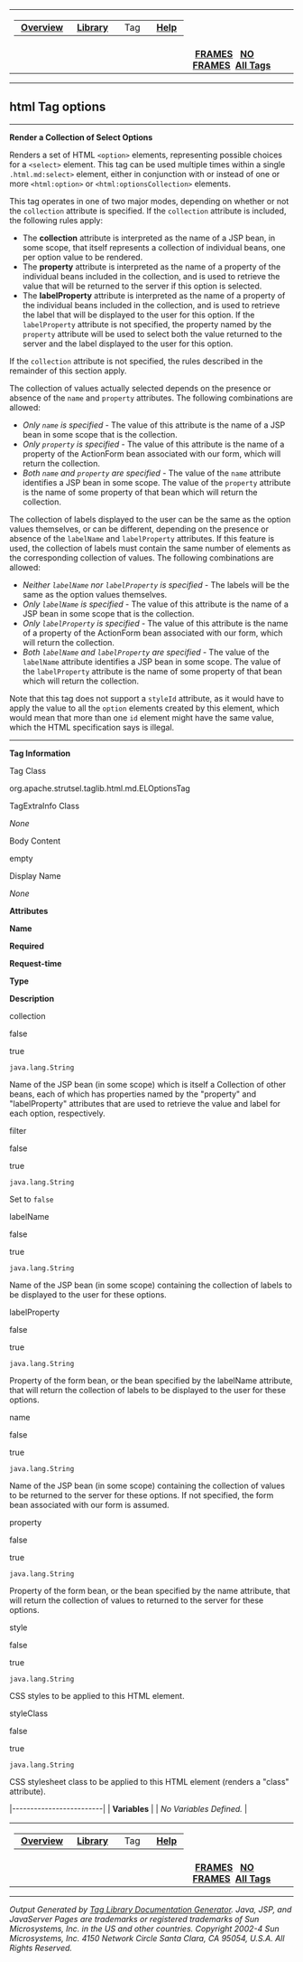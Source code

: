 <span id="navbar_top"></span>

<table>
<colgroup>
<col width="50%" />
<col width="50%" />
</colgroup>
<tbody>
<tr class="odd">
<td align="left"><span id="navbar_top_firstrow"></span>
<table>
<tbody>
<tr class="odd">
<td align="left"> <a href="../overview-summary.html.md"><strong>Overview</strong></a> </td>
<td align="left"> <a href="tld-summary.html.md"><strong>Library</strong></a> </td>
<td align="left">  Tag  </td>
<td align="left"> <a href="../help-doc.html.md"><strong>Help</strong></a> </td>
</tr>
</tbody>
</table></td>
<td align="left"></td>
</tr>
<tr class="even">
<td align="left"></td>
<td align="left"> <a href="../index.html.md"><strong>FRAMES</strong></a>   <a href="options.html"><strong>NO FRAMES</strong></a> 
<a href="../alltags-noframe.html.md"><strong>All Tags</strong></a></td>
</tr>
</tbody>
</table>

------------------------------------------------------------------------

html
 Tag options
------------

------------------------------------------------------------------------

**Render a Collection of Select Options**

Renders a set of HTML `<option>` elements, representing possible choices for a `<select>` element. This tag can be used multiple times within a single `.html.md:select>` element, either in conjunction with or instead of one or more `<html:option>` or `<html:optionsCollection>` elements.

This tag operates in one of two major modes, depending on whether or not the `collection` attribute is specified. If the `collection` attribute is included, the following rules apply:

-   The **collection** attribute is interpreted as the name of a JSP bean, in some scope, that itself represents a collection of individual beans, one per option value to be rendered.
-   The **property** attribute is interpreted as the name of a property of the individual beans included in the collection, and is used to retrieve the value that will be returned to the server if this option is selected.
-   The **labelProperty** attribute is interpreted as the name of a property of the individual beans included in the collection, and is used to retrieve the label that will be displayed to the user for this option. If the `labelProperty` attribute is not specified, the property named by the `property` attribute will be used to select both the value returned to the server and the label displayed to the user for this option.

If the `collection` attribute is not specified, the rules described in the remainder of this section apply.

The collection of values actually selected depends on the presence or absence of the `name` and `property` attributes. The following combinations are allowed:

-   *Only `name` is specified* - The value of this attribute is the name of a JSP bean in some scope that is the collection.
-   *Only `property` is specified* - The value of this attribute is the name of a property of the ActionForm bean associated with our form, which will return the collection.
-   *Both `name` and `property` are specified* - The value of the `name` attribute identifies a JSP bean in some scope. The value of the `property` attribute is the name of some property of that bean which will return the collection.

The collection of labels displayed to the user can be the same as the option values themselves, or can be different, depending on the presence or absence of the `labelName` and `labelProperty` attributes. If this feature is used, the collection of labels must contain the same number of elements as the corresponding collection of values. The following combinations are allowed:

-   *Neither `labelName` nor `labelProperty` is specified* - The labels will be the same as the option values themselves.
-   *Only `labelName` is specified* - The value of this attribute is the name of a JSP bean in some scope that is the collection.
-   *Only `labelProperty` is specified* - The value of this attribute is the name of a property of the ActionForm bean associated with our form, which will return the collection.
-   *Both `labelName` and `labelProperty` are specified* - The value of the `labelName` attribute identifies a JSP bean in some scope. The value of the `labelProperty` attribute is the name of some property of that bean which will return the collection.

Note that this tag does not support a `styleId` attribute, as it would have to apply the value to all the `option` elements created by this element, which would mean that more than one `id` element might have the same value, which the HTML specification says is illegal.

------------------------------------------------------------------------

**Tag Information**

Tag Class

org.apache.strutsel.taglib.html.md.ELOptionsTag

TagExtraInfo Class

*None*

Body Content

empty

Display Name

*None*

**Attributes**

**Name**

**Required**

**Request-time**

**Type**

**Description**

collection

false

true

`java.lang.String`

Name of the JSP bean (in some scope) which is itself a Collection of other beans, each of which has properties named by the "property" and "labelProperty" attributes that are used to retrieve the value and label for each option, respectively.

filter

false

true

`java.lang.String`

Set to `false`

labelName

false

true

`java.lang.String`

Name of the JSP bean (in some scope) containing the collection of labels to be displayed to the user for these options.

labelProperty

false

true

`java.lang.String`

Property of the form bean, or the bean specified by the labelName attribute, that will return the collection of labels to be displayed to the user for these options.

name

false

true

`java.lang.String`

Name of the JSP bean (in some scope) containing the collection of values to be returned to the server for these options. If not specified, the form bean associated with our form is assumed.

property

false

true

`java.lang.String`

Property of the form bean, or the bean specified by the name attribute, that will return the collection of values to returned to the server for these options.

style

false

true

`java.lang.String`

CSS styles to be applied to this HTML element.

styleClass

false

true

`java.lang.String`

CSS stylesheet class to be applied to this HTML element (renders a "class" attribute).

|-------------------------|
| **Variables**           |
| *No Variables Defined.* |

 <span id="navbar_bottom"></span>

<table>
<colgroup>
<col width="50%" />
<col width="50%" />
</colgroup>
<tbody>
<tr class="odd">
<td align="left"><span id="navbar_bottom_firstrow"></span>
<table>
<tbody>
<tr class="odd">
<td align="left"> <a href="../overview-summary.html.md"><strong>Overview</strong></a> </td>
<td align="left"> <a href="tld-summary.html.md"><strong>Library</strong></a> </td>
<td align="left">  Tag  </td>
<td align="left"> <a href="../help-doc.html.md"><strong>Help</strong></a> </td>
</tr>
</tbody>
</table></td>
<td align="left"></td>
</tr>
<tr class="even">
<td align="left"></td>
<td align="left"> <a href="../index.html.md"><strong>FRAMES</strong></a>   <a href="options.html"><strong>NO FRAMES</strong></a> 
<a href="../alltags-noframe.html.md"><strong>All Tags</strong></a></td>
</tr>
</tbody>
</table>

------------------------------------------------------------------------

*Output Generated by [Tag Library Documentation Generator](http://taglibrarydoc.dev.java.net/). Java, JSP, and JavaServer Pages are trademarks or registered trademarks of Sun Microsystems, Inc. in the US and other countries. Copyright 2002-4 Sun Microsystems, Inc. 4150 Network Circle Santa Clara, CA 95054, U.S.A. All Rights Reserved.*
